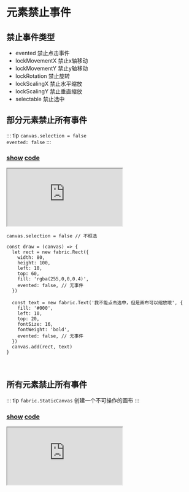 # 元素禁止事件

## 禁止事件类型

- evented 禁止点击事件
- lockMovementX 禁止x轴移动
- lockMovementY 禁止y轴移动
- lockRotation 禁止旋转
- lockScalingX 禁止水平缩放
- lockScalingY 禁止垂直缩放
- selectable 禁止选中
  

## 部分元素禁止所有事件

::: tip
`canvas.selection = false`  
`evented: false`
:::

### [**show**](https://zhuanwan.github.io/web/fabric/元素操作/元素禁止事件1)  [**code**](https://github.com/zhuanwan/web/blob/mater/src/pages/fabric/元素操作/元素禁止事件1.jsx)
<iframe class="custom-iframe" src="https://zhuanwan.github.io/web/fabric/元素操作/元素禁止事件1">  
 </iframe>


```ts{1,10,19}
canvas.selection = false // 不框选

const draw = (canvas) => {
  let rect = new fabric.Rect({
    width: 80,
    height: 100,
    left: 10,
    top: 60,
    fill: 'rgba(255,0,0,0.4)',
    evented: false, // 无事件
  })

  const text = new fabric.Text('我不能点击选中，但是画布可以缩放哦', {
    fill: '#000',
    left: 10,
    top: 20,
    fontSize: 16,
    fontWeight: 'bold',
    evented: false, // 无事件
  })
  canvas.add(rect, text)
}
```
<br />

## 所有元素禁止所有事件

::: tip
`fabric.StaticCanvas` 创建一个不可操作的画布 
:::

### [**show**](https://zhuanwan.github.io/web/fabric/元素操作/元素禁止事件2)  [**code**](https://github.com/zhuanwan/web/blob/mater/src/pages/fabric/元素操作/元素禁止事件2.jsx)
<iframe class="custom-iframe"src="https://zhuanwan.github.io/web/fabric/元素操作/元素禁止事件2">  
 </iframe>


